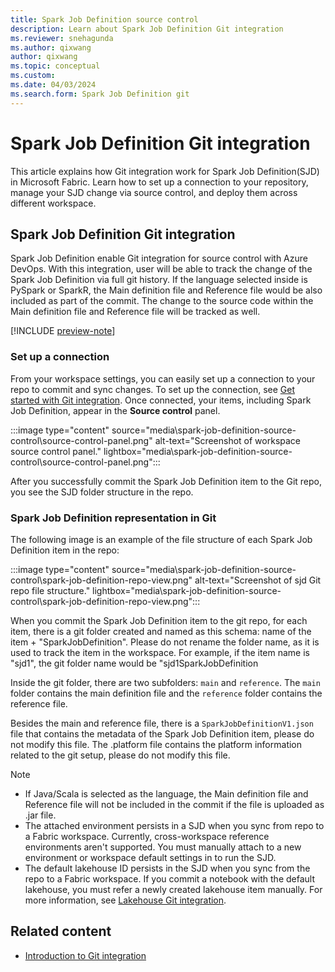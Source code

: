 ```yaml
---
title: Spark Job Definition source control
description: Learn about Spark Job Definition Git integration 
ms.reviewer: snehagunda
ms.author: qixwang
author: qixwang
ms.topic: conceptual
ms.custom:
ms.date: 04/03/2024
ms.search.form: Spark Job Definition git
---
```


# Spark Job Definition Git integration 

This article explains how Git integration  work for Spark Job Definition(SJD) in Microsoft Fabric. Learn how to set up a connection to your repository, manage your SJD change via source control, and deploy them across different workspace.

## Spark Job Definition Git integration

Spark Job Definition enable Git integration for source control with Azure DevOps. With this integration, user will be able to track the change of the Spark Job Definition via full git history. If the language selected inside is PySpark or SparkR, the Main definition file and Reference file would be also included as part of the commit. The change to the source code within the Main definition file and Reference file will be tracked as well.

[!INCLUDE [preview-note](../includes/feature-preview-note.md)]

### Set up a connection

From your workspace settings, you can easily set up a connection to your repo to commit and sync changes. To set up the connection, see [Get started with Git integration](../cicd/git-integration/git-get-started.md). Once connected, your items, including Spark Job Definition, appear in the **Source control** panel.

:::image type="content" source="media\spark-job-definition-source-control\source-control-panel.png" alt-text="Screenshot of workspace source control panel." lightbox="media\spark-job-definition-source-control\source-control-panel.png":::

After you successfully commit the Spark Job Definition item to the Git repo, you see the SJD folder structure in the repo.


### Spark Job Definition representation in Git

The following image is an example of the file structure of each Spark Job Definition item in the repo:

:::image type="content" source="media\spark-job-definition-source-control\spark-job-definition-repo-view.png" alt-text="Screenshot of sjd Git repo file structure." lightbox="media\spark-job-definition-source-control\spark-job-definition-repo-view.png":::

When you commit the Spark Job Definition item to the git repo, for each item, there is a git folder created and named as this schema: name of the item + "SparkJobDefinition". Please do not rename the folder name, as it is used to track the item in the workspace. For example, if the item name is "sjd1", the git folder name would be "sjd1SparkJobDefinition

Inside the git folder, there are two subfolders: `main` and `reference`. The `main` folder contains the main definition file and the `reference` folder contains the reference file.

Besides the main and reference file, there is a `SparkJobDefinitionV1.json` file that contains the metadata of the Spark Job Definition item, please do not modify this file.
The .platform file contains the platform information related to the git setup, please do not modify this file.

> [!NOTE]
>
> - If Java/Scala is selected as the language, the Main definition file and Reference file will not be included in the commit if the file is uploaded as .jar file.
> - The attached environment persists in a SJD when you sync from repo to a Fabric workspace. Currently, cross-workspace reference environments aren't supported. You must manually attach to a new environment or workspace default settings in to run the SJD.
> - The default lakehouse ID persists in the SJD when you sync from the repo to a Fabric workspace. If you commit a notebook with the default lakehouse, you must refer a newly created lakehouse item manually. For more information, see [Lakehouse Git integration](lakehouse-git-deployment-pipelines.md).


## Related content

- [Introduction to Git integration](../cicd/git-integration/intro-to-git-integration.md)
